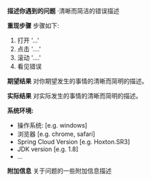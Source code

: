 **描述你遇到的问题**
·清晰而简洁的错误描述

**重现步骤**
步骤如下:
1. 打开 '...'
2. 点击 '....'
3. 滚动 '....'
4. 看见错误

**期望结果**
对你期望发生的事情的清晰而简明的描述。

**实际结果**
对实际发生的事情的清晰而简明的描述。

**系统环境:**
 - 操作系统: [e.g. windows]
 - 浏览器 [e.g. chrome, safari]
 - Spring Cloud Version [e.g. Hoxton.SR3]
 - JDK version [e.g. 1.8]
 - ...
 
**附加信息**
关于问题的一些附加信息描述